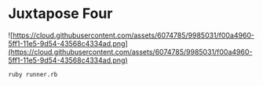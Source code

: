 # Juxtapose Four

![https://cloud.githubusercontent.com/assets/6074785/9985031/f00a4960-5ff1-11e5-9d54-43568c4334ad.png](https://cloud.githubusercontent.com/assets/6074785/9985031/f00a4960-5ff1-11e5-9d54-43568c4334ad.png)

`ruby runner.rb`